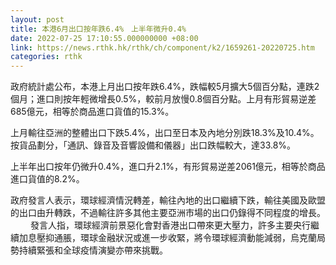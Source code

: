 ```yaml
---
layout: post
title: 本港6月出口按年跌6.4%　上半年微升0.4%
date: 2022-07-25 17:10:55.000000000 +08:00
link: https://news.rthk.hk/rthk/ch/component/k2/1659261-20220725.htm
categories: rthk
---
```


政府統計處公布，本港上月出口按年跌6.4%，跌幅較5月擴大5個百分點，連跌2個月；進口則按年輕微增長0.5%，較前月放慢0.8個百分點。上月有形貿易逆差685億元，相等於商品進口貨值的15.3%。

上月輸往亞洲的整體出口下跌5.4%，出口至日本及內地分別跌18.3%及10.4%。按貨品劃分，「通訊、錄音及音響設備和儀器」出口跌幅較大，達33.8%。

上半年出口按年仍微升0.4%，進口升2.1%，有形貿易逆差2061億元，相等於商品進口貨值的8.2%。

政府發言人表示，環球經濟情況轉差，輸往內地的出口繼續下跌，輸往美國及歐盟的出口由升轉跌，不過輸往許多其他主要亞洲市場的出口仍錄得不同程度的增長。
　　 
發言人指，環球經濟前景惡化會對香港出口帶來更大壓力，許多主要央行繼續加息壓抑通脹，環球金融狀況或進一步收緊，將令環球經濟動能減弱，烏克蘭局勢持續緊張和全球疫情演變亦帶來挑戰。
